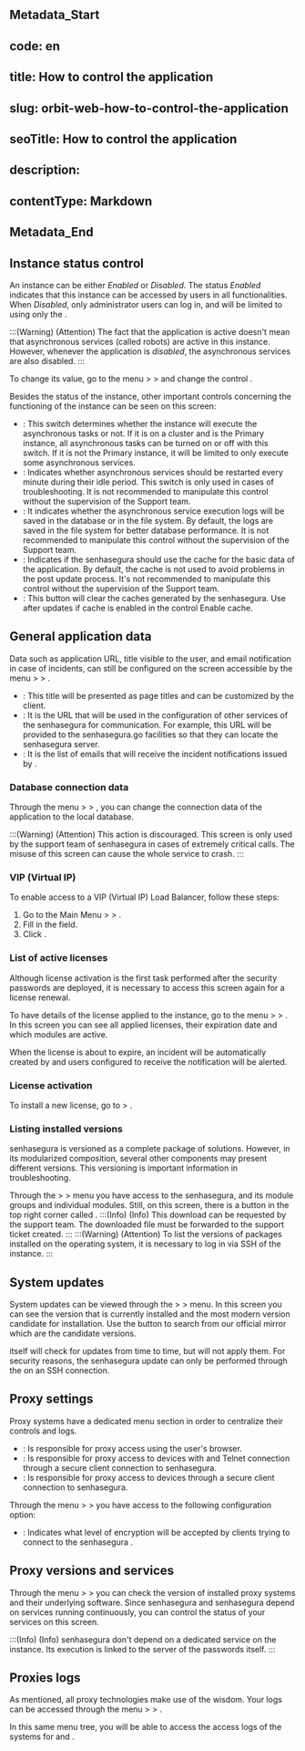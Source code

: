## Metadata_Start 
## code: en
## title: How to control the application 
## slug: orbit-web-how-to-control-the-application 
## seoTitle: How to control the application 
## description:  
## contentType: Markdown 
## Metadata_End
## Instance status control

An instance can be either *Enabled* or *Disabled*. The status *Enabled* indicates that this instance can be accessed by users in all functionalities. When *Disabled*, only administrator users can log in, and will be limited to using only the .

:::(Warning) (Attention)
The fact that the application is active doesn't mean that asynchronous services (called robots) are active in this instance. However, whenever the application is *disabled*, the asynchronous services are also disabled.
:::

To change its value, go to the menu  >  >  and change the control .

Besides the status of the instance, other important controls concerning the functioning of the instance can be seen on this screen:
- : This switch determines whether the instance will execute the asynchronous tasks or not. If it is on a cluster and is the Primary instance, all asynchronous tasks can be turned on or off with this switch. If it is not the Primary instance, it will be limited to only execute some asynchronous services.
- : Indicates whether asynchronous services should be restarted every minute during their idle period. This switch is only used in cases of troubleshooting. It is not recommended to manipulate this control without the supervision of the Support team.
- : It indicates whether the asynchronous service execution logs will be saved in the database or in the file system. By default, the logs are saved in the file system for better database performance. It is not recommended to manipulate this control without the supervision of the Support team.
- : Indicates if the senhasegura should use the cache for the basic data of the application. By default, the cache is not used to avoid problems in the post update process. It's not recommended to manipulate this control without the supervision of the Support team.
- : This button will clear the caches generated by the senhasegura. Use after updates if cache is enabled in the control Enable cache.

## General application data

Data such as application URL, title visible to the user, and email notification in case of incidents, can still be configured on the screen accessible by the menu  >  > .

- : This title will be presented as page titles and can be customized by the client.
- : It is the URL that will be used in the configuration of other services of the senhasegura for communication. For example, this URL will be provided to the senhasegura.go facilities so that they can locate the senhasegura server.
- : It is the list of emails that will receive the incident notifications issued by .

### Database connection data

Through the menu  >  > , you can change the connection data of the application to the local database.

:::(Warning) (Attention)
This action is discouraged. This screen is only used by the support team of senhasegura in cases of extremely critical calls. The misuse of this screen can cause the whole service to crash.
:::

### VIP (Virtual IP)

To enable access to a VIP (Virtual IP) Load Balancer, follow these steps:

1. Go to the Main Menu  >  > .
2. Fill in the  field.
3. Click .

### List of active licenses

Although license activation is the first task performed after the security passwords are deployed, it is necessary to access this screen again for a license renewal.

To have details of the license applied to the instance, go to the menu  >  > . In this screen you can see all applied licenses, their expiration date and which modules are active.

When the license is about to expire, an incident will be automatically created by  and users configured to receive the notification will be alerted.

### License activation

To install a new license, go to  > . 

### Listing installed versions

senhasegura is versioned as a complete package of solutions. However, in its modularized composition, several other components may present different versions. This versioning is important information in troubleshooting.

Through the  >  >  menu you have access to the senhasegura,  and its module groups and individual modules. Still, on this screen, there is a button in the top right corner called . 
:::(Info) (Info)
This download can be requested by the support team. The downloaded file must be forwarded to the support ticket created.
:::
:::(Warning) (Attention)
To list the versions of packages installed on the operating system, it is necessary to log in via SSH of the instance.
:::

## System updates

System updates can be viewed through the  >  >  menu. In this screen you can see the version that is currently installed and the most modern version candidate for installation. Use the  button to search from our official mirror which are the candidate versions.

 itself will check for updates from time to time, but will not apply them. For security reasons, the senhasegura update can only be performed through the  on an SSH connection.

## Proxy settings

Proxy systems have a dedicated menu section in order to centralize their controls and logs. 

- : Is responsible for proxy access using the user's  browser.
- : Is responsible for proxy access to devices with  and Telnet connection through a secure client  connection to senhasegura.
- : Is responsible for proxy access to  devices through a secure client  connection to senhasegura.

Through the menu  >  >  you have access to the following configuration option:
- : Indicates what level of encryption will be accepted by clients trying to connect to the senhasegura .

## Proxy versions and services

Through the menu  >  >  you can check the version of installed proxy systems and their underlying software. Since senhasegura  and senhasegura  depend on services running continuously, you can control the status of your services on this screen.

:::(Info) (Info)
senhasegura  don't depend on a dedicated service on the instance. Its execution is linked to the  server of the passwords itself.
:::

## Proxies logs

As mentioned, all proxy technologies make use of the wisdom. Your logs can be accessed through the menu  >  > .

In this same menu tree, you will be able to access the access logs of the  systems for  and .
